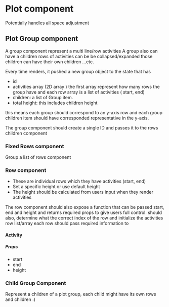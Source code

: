 # Plot component

Potentially handles all space adjustment

## Plot Group component

A group component represent a multi line/row activities
A group also can have a children rows of activities can be be collapsed/expanded those children can have their own children ...etc.

Every time renders, it pushed a new group object to the state that has

- id
- activities array (2D array ) the first array represent how many rows the group have and each row array is a list of activities ( start, end)
- children: a list of Group item.
- total height: this includes children height

this means each group should correspond to an y-axis row and each group children item should have corresponded representative in the y-axis.

The group component should create a single ID and passes it to the rows children component

### Fixed Rows component

Group a list of rows component

### Row component

- These are individual rows which they have activities (start, end)
- Set a specific height or use default height
- The height should be calculated from users input when they render activities

The row component should also expose a function that can be passed start, end and height and returns required props to give users full control.
should also, determine what the correct index of the row and initialize the activities row list/array
each row should pass required information to

#### Activity

##### Props

- start
- end
- height

### Child Group Component

Represent a children of a plot group, each child might have its own rows and children :)
